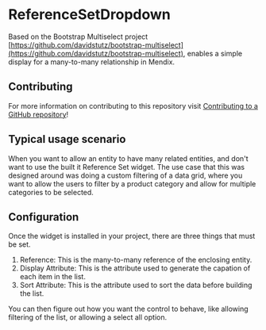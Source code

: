 # ReferenceSetDropdown

Based on the Bootstrap Multiselect project [https://github.com/davidstutz/bootstrap-multiselect](https://github.com/davidstutz/bootstrap-multiselect), enables a simple display for a many-to-many relationship in Mendix.

## Contributing

For more information on contributing to this repository visit [Contributing to a GitHub repository](https://world.mendix.com/display/howto50/Contributing+to+a+GitHub+repository)!

## Typical usage scenario

When you want to allow an entity to have many related entities, and don't want to use the built it Reference Set widget. The use case that this was designed around was doing a custom filtering of a data grid, where you want to allow the users to filter by a product category and allow for multiple categories to be selected.
 
## Configuration

Once the widget is installed in your project, there are three things that must be set.

1. Reference: This is the many-to-many reference of the enclosing entity.
2. Display Attribute: This is the attribute used to generate the capation of each item in the list.
3. Sort Attribute: This is the attribute used to sort the data before building the list.

You can then figure out how you want the control to behave, like allowing filtering of the list, or allowing a select all option.